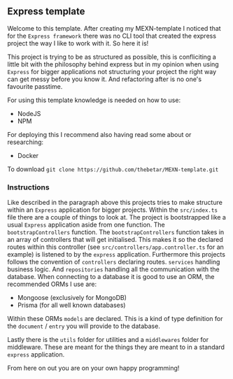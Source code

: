 ## Express template

Welcome to this template. After creating my MEXN-template I noticed that for the `Express framework` there was no CLI tool that created the express project the way I like to work with it. So here it is!

This project is trying to be as structured as possible, this is confliciting a little bit with the philosophy behind express but in my opinion when using `Express` for bigger applications not structuring your project the right way can get messy before you know it. And refactoring after is no one's favourite passtime.

For using this template knowledge is needed on how to use:

-   NodeJS
-   NPM

For deploying this I recommend also having read some about or researching:

-   Docker

To download
`git clone https://github.com/thebetar/MEXN-template.git`

### Instructions

Like described in the paragraph above this projects tries to make structure within an `Express` application for bigger projects. Within the `src/index.ts` file there are a couple of things to look at.
The project is bootstrapped like a usual `Express` application aside from one function. The `bootstrapControllers` function.
The `bootstrapControllers` function takes in an array of controllers that will get initialised.
This makes it so the declared routes within this controller (see `src/controllers/app.controller.ts` for an example) is listened to by the `express` application.
Furthermore this projects follows the convention of `controllers` declaring routes. `services` handling business logic. And `repositories` handling all the communication with the database.
When connecting to a database it is good to use an ORM, the recommended ORMs I use are:

-   Mongoose (exclusively for MongoDB)
-   Prisma (for all well known databases)

Within these ORMs `models` are declared. This is a kind of type definition for the `document` / `entry` you will provide to the database.

Lastly there is the `utils` folder for utilities and a `middlewares` folder for middleware. These are meant for the things they are meant to in a standard `express` application.

From here on out you are on your own happy programming!
